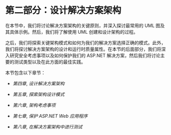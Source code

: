 # 第二部分：设计解决方案架构

在本节中，我们将讨论解决方案架构的关键原则，并深入探讨最常用的 UML 图及其具体示例。然后，我们将了解使用 UML 创建和设计架构的过程。

之后，我们将探索关键架构模式和如何为我们的解决方案选择正确的模式。此外，我们将探讨解决方案架构的设计和运行时质量属性。在本节的后面部分，我们将深入研究安全考虑事项以及如何保护我们的 ASP.NET 解决方案，然后我们将讨论主要的测试类型以及在此方面的最佳实践。

本节包含以下章节：

+   *第四章*, *设计解决方案架构*

+   *第五章*, *探索架构设计模式*

+   *第六章*, *架构考虑事项*

+   *第七章*, *保护 ASP.NET Web 应用程序*

+   *第八章*, *在解决方案架构中进行测试*
